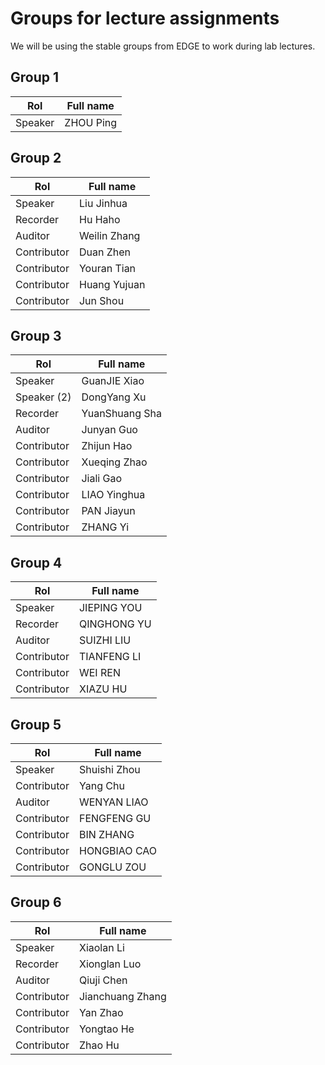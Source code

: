 # Groups for lecture assignments

We will be using the stable groups from EDGE to work during lab lectures.


## Group 1
| Rol     | Full name  |
|---------|------------|
| Speaker | ZHOU Ping  |



## Group 2
| Rol         | Full name    |
|-------------|--------------|
| Speaker     | Liu Jinhua   |
| Recorder    | Hu Haho      |
| Auditor     | Weilin Zhang |
| Contributor | Duan Zhen    |
| Contributor | Youran Tian  |
| Contributor | Huang Yujuan |
| Contributor | Jun Shou     |


## Group 3
| Rol         | Full name      |
|-------------|----------------|
| Speaker     | GuanJIE Xiao   |
| Speaker (2) | DongYang Xu    |
| Recorder    | YuanShuang Sha |
| Auditor     | Junyan Guo     |
| Contributor | Zhijun Hao     |
| Contributor | Xueqing Zhao   |
| Contributor | Jiali Gao      |
| Contributor | LIAO  Yinghua  |
| Contributor | PAN Jiayun     |
| Contributor | ZHANG  Yi      |


## Group 4
| Rol         | Full name   |
|-------------|----------------|
| Speaker     | JIEPING	YOU |
| Recorder    | QINGHONG YU |
| Auditor     | SUIZHI LIU  |
| Contributor | TIANFENG LI |
| Contributor | WEI	REN     |
| Contributor | XIAZU HU    |


## Group 5
| Rol         | Full name    |
|-------------|--------------|
| Speaker     | Shuishi Zhou |
| Contributor | Yang Chu     |
| Auditor     | WENYAN LIAO  |
| Contributor | FENGFENG GU  |
| Contributor | BIN	ZHANG    |
| Contributor | HONGBIAO CAO |
| Contributor | GONGLU ZOU   |


## Group 6
| Rol         | Full name        |
|-------------|------------------|
| Speaker     | Xiaolan Li       |
| Recorder    | Xionglan Luo     |
| Auditor     | Qiuji Chen       |
| Contributor | Jianchuang Zhang |
| Contributor | Yan Zhao         |
| Contributor | Yongtao He       |
| Contributor | Zhao Hu          |

